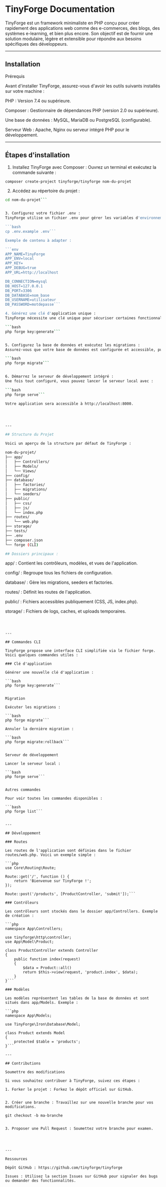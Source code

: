 # TinyForge Documentation

TinyForge est un framework minimaliste en PHP conçu pour créer rapidement des applications web comme des e-commerces, des blogs, des systèmes e-learning, et bien plus encore. Son objectif est de fournir une solution modulaire, légère et extensible pour répondre aux besoins spécifiques des développeurs.


---

## Installation

Prérequis

Avant d'installer TinyForge, assurez-vous d'avoir les outils suivants installés sur votre machine :

PHP : Version 7.4 ou supérieure.

Composer : Gestionnaire de dépendances PHP (version 2.0 ou supérieure).

Une base de données : MySQL, MariaDB ou PostgreSQL (configurable).

Serveur Web : Apache, Nginx ou serveur intégré PHP pour le développement.



---

## Étapes d'installation

1. Installez TinyForge avec Composer :
Ouvrez un terminal et exécutez la commande suivante :

```bash
composer create-project tinyforge/tinyforge nom-du-projet
```

2. Accédez au répertoire du projet :

```bash
cd nom-du-projet```


3. Configurez votre fichier .env :
TinyForge utilise un fichier .env pour gérer les variables d'environnement. Renommez le fichier .env.example en .env et modifiez-le en fonction de votre environnement :

```bash
cp .env.example .env```

Exemple de contenu à adapter :

```env
APP_NAME=TinyForge
APP_ENV=local
APP_KEY=
APP_DEBUG=true
APP_URL=http://localhost

DB_CONNECTION=mysql
DB_HOST=127.0.0.1
DB_PORT=3306
DB_DATABASE=nom_base
DB_USERNAME=utilisateur
DB_PASSWORD=motdepasse```

4. Générez une clé d'application unique :
TinyForge nécessite une clé unique pour sécuriser certaines fonctionnalités.

```bash
php forge key:generate```


5. Configurez la base de données et exécutez les migrations :
Assurez-vous que votre base de données est configurée et accessible, puis lancez les migrations pour créer les tables nécessaires :

```bash
php forge migrate```


6. Démarrez le serveur de développement intégré :
Une fois tout configuré, vous pouvez lancer le serveur local avec :

```bash
php forge serve```

Votre application sera accessible à http://localhost:8000.




---

## Structure du Projet

Voici un aperçu de la structure par défaut de TinyForge :

nom-du-projet/
├── app/
│   ├── Controllers/
│   ├── Models/
│   └── Views/
├── config/
├── database/
│   ├── factories/
│   ├── migrations/
│   └── seeders/
├── public/
│   ├── css/
│   ├── js/
│   └── index.php
├── routes/
│   └── web.php
├── storage/
├── tests/
├── .env
├── composer.json
└── forge (CLI)

## Dossiers principaux :

```
app/ : Contient les contrôleurs, modèles, et vues de l'application.

config/ : Regroupe tous les fichiers de configuration.

database/ : Gère les migrations, seeders et factories.

routes/ : Définit les routes de l'application.

public/ : Fichiers accessibles publiquement (CSS, JS, index.php).

storage/ : Fichiers de logs, caches, et uploads temporaires.
```



---

## Commandes CLI

TinyForge propose une interface CLI simplifiée via le fichier forge. Voici quelques commandes utiles :

### Clé d'application

Générer une nouvelle clé d'application :

```bash
php forge key:generate```


Migration

Exécuter les migrations :

```bash
php forge migrate```

Annuler la dernière migration :

```bash
php forge migrate:rollback```


Serveur de développement

Lancer le serveur local :

```bash
php forge serve```


Autres commandes

Pour voir toutes les commandes disponibles :

```bash
php forge list```


---

## Développement

### Routes

Les routes de l'application sont définies dans le fichier routes/web.php. Voici un exemple simple :

```php
use Core\Routing\Route;

Route::get('/', function () {
    return 'Bienvenue sur TinyForge !';
});

Route::post('/products', [ProductController, 'submit']);```

### Contrôleurs

Les contrôleurs sont stockés dans le dossier app/Controllers. Exemple de création :

```php
namespace App\Controllers;

use tinyforge\http\controller;
use App\Model\Product;

class ProductController extends Controller
{
    public function index(request)
    {
        $data = Product::all()
        return $this->view(request, 'product.index', $data);
    }
}```

### Modèles

Les modèles représentent les tables de la base de données et sont situés dans app/Models. Exemple :

```php
namespace App\Models;

use TinyForge\Iron\Database\Model;

class Product extends Model
{
    protected $table = 'products';
}```

---

## Contributions

Soumettre des modifications

Si vous souhaitez contribuer à TinyForge, suivez ces étapes :

1. Forker le projet : Forkez le dépôt officiel sur GitHub.


2. Créer une branche : Travaillez sur une nouvelle branche pour vos modifications.

git checkout -b ma-branche


3. Proposer une Pull Request : Soumettez votre branche pour examen.




---

Ressources

Dépôt GitHub : https://github.com/tinyforge/tinyforge

Issues : Utilisez la section Issues sur GitHub pour signaler des bugs ou demander des fonctionnalités.


